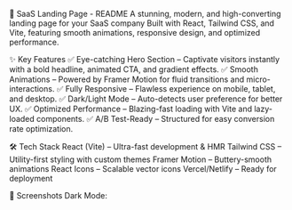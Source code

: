 🚀 SaaS Landing Page - README
A stunning, modern, and high-converting landing page for your SaaS company
Built with React, Tailwind CSS, and Vite, featuring smooth animations, responsive design, and optimized performance.

✨ Key Features
✅ Eye-catching Hero Section – Captivate visitors instantly with a bold headline, animated CTA, and gradient effects.
✅ Smooth Animations – Powered by Framer Motion for fluid transitions and micro-interactions.
✅ Fully Responsive – Flawless experience on mobile, tablet, and desktop.
✅ Dark/Light Mode – Auto-detects user preference for better UX.
✅ Optimized Performance – Blazing-fast loading with Vite and lazy-loaded components.
✅ A/B Test-Ready – Structured for easy conversion rate optimization.

🛠️ Tech Stack
React (Vite) – Ultra-fast development & HMR
Tailwind CSS – Utility-first styling with custom themes
Framer Motion – Buttery-smooth animations
React Icons – Scalable vector icons
Vercel/Netlify – Ready for deployment

📸 Screenshots
 Dark Mode:
 
